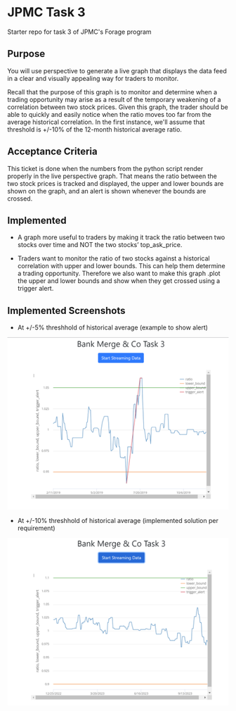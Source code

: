 # JPMC Task 3
Starter repo for task 3 of JPMC's Forage program


## Purpose
You will use perspective to generate a live graph that displays the data feed in a clear and visually appealing way for traders to monitor.

Recall that the purpose of this graph is to monitor and determine when a trading opportunity may arise as a result of the temporary weakening of a correlation between two stock prices. Given this graph, the trader should be able to quickly and easily notice when the ratio moves too far from the average historical correlation. In the first instance, we'll assume that threshold is +/-10% of the 12-month historical average ratio.

## Acceptance Criteria

This ticket is done when the numbers from the python script render properly in the live perspective graph. That means the ratio between the two stock prices is tracked and displayed, the upper and lower bounds are shown on the graph, and an alert is shown whenever the bounds are crossed.

## Implemented
- A graph more useful to traders by making it track the ratio between two stocks over time and NOT the two stocks’ top_ask_price.

- Traders want to monitor the ratio of two stocks
against a historical correlation with upper and lower bounds. This can
help them determine a trading opportunity. Therefore we also want to make
this graph .plot the upper and lower bounds and show when they get
crossed using a trigger alert.

## Implemented Screenshots

- At +/-5% threshhold of historical average (example to show alert)

![Alt text](image-1.png)
- At +/-10% threshhold of historical average (implemented solution per requirement)

![Alt text](image.png)